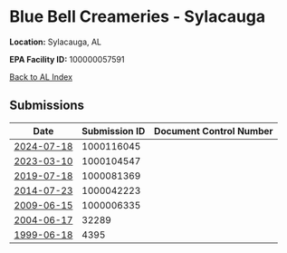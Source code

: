 # Blue Bell Creameries - Sylacauga

**Location:** Sylacauga, AL

**EPA Facility ID:** 100000057591

[Back to AL Index](../../index.md)

## Submissions

| Date | Submission ID | Document Control Number |
|------|--------------|-------------------------|
| [2024-07-18](submissions/1000116045.md) | 1000116045 |  |
| [2023-03-10](submissions/1000104547.md) | 1000104547 |  |
| [2019-07-18](submissions/1000081369.md) | 1000081369 |  |
| [2014-07-23](submissions/1000042223.md) | 1000042223 |  |
| [2009-06-15](submissions/1000006335.md) | 1000006335 |  |
| [2004-06-17](submissions/32289.md) | 32289 |  |
| [1999-06-18](submissions/4395.md) | 4395 |  |
